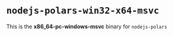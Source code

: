 # `nodejs-polars-win32-x64-msvc`

This is the **x86_64-pc-windows-msvc** binary for `nodejs-polars`
